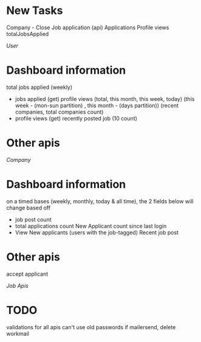 # New Tasks

Company - Close Job application (api)
Applications
Profile views
totalJobsApplied

_User_

# Dashboard information

total jobs applied (weekly)

- jobs applied (get)
  profile views (total, this month, this week, today) (this week - (mon-sun partition) , this month - (days partition)) (recent companies, total companies count)
- profile views (get)
  recently posted job (10 count)

# Other apis

_Company_

# Dashboard information

on a timed bases (weekly, monthly, today & all time), the 2 fields below will change based off

- job post count
- total applications count
  New Applicant count since last login
- View New applicants (users with the job-tagged)
  Recent job post

# Other apis

accept applicant

_Job Apis_

# TODO

validations for all apis
can't use old passwords
if mailersend, delete workmail
